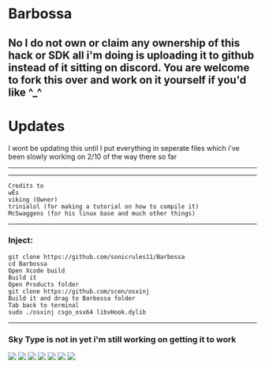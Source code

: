 # Barbossa 
No I do not own or claim any ownership of this hack or SDK all i'm doing is uploading it to github instead of it sitting on
discord. You are welcome to fork this over and work on it yourself if you'd like ^_^
--------------------------
# Updates
I wont be updating this until I put everything in seperate files which i've been slowly working on 2/10 of the way there so far

--------------------------
--------------------------
```
Credits to
wÊs
viking (Owner)
trinialol (for making a tutorial on how to compile it)
McSwaggens (for his linux base and much other things)
```
--------------------------
### Inject:
```
git clone https://github.com/sonicrules11/Barbossa 
cd Barbossa
Open Xcode build 
Build it 
Open Products folder
git clone https://github.com/scen/osxinj
Build it and drag to Barbossa folder
Tab back to terminal
sudo ./osxinj csgo_osx64 libvHook.dylib
```
--------------------------
### Sky Type is not in yet i'm still working on getting it to work

![](https://user-images.githubusercontent.com/22671423/30863209-548b8dc2-a285-11e7-9a52-0409043c58d9.png)
![](https://user-images.githubusercontent.com/22671423/30863226-5e9e3c92-a285-11e7-9d4a-0dcfb982a05b.png)
![](https://user-images.githubusercontent.com/22671423/30863234-6554cf56-a285-11e7-96df-b7c981210c10.png)
![](https://user-images.githubusercontent.com/22671423/30863238-6896960e-a285-11e7-9f98-ab1e73e03037.png)
![](https://user-images.githubusercontent.com/22671423/30863247-6d275c76-a285-11e7-86b4-12a74d356599.png)
![](https://user-images.githubusercontent.com/22671423/30863254-6f6d0ca6-a285-11e7-8e0a-bedeb3a723e0.png)
![](https://user-images.githubusercontent.com/22671423/30863258-7170353c-a285-11e7-8bb7-e5740463b3dc.png)
